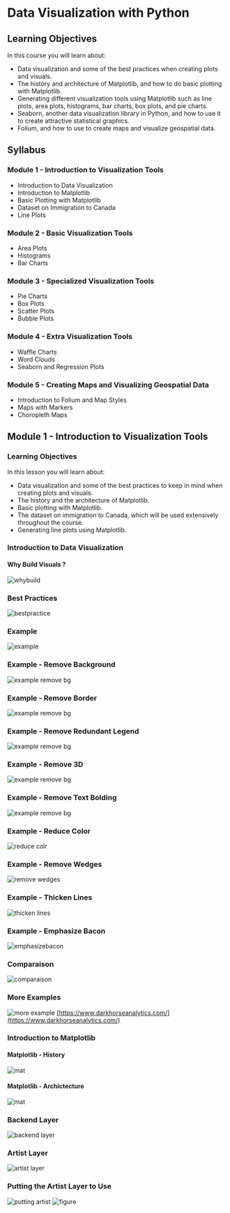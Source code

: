 # Data Visualization with Python

## Learning Objectives
In this course you will learn about:
* Data visualization and some of the best practices when creating plots and visuals.
* The history and architecture of Matplotlib, and how to do basic plotting with Matplotlib.
* Generating different visualization tools using Matplotlib such as line plots, area plots, histograms, bar charts, box plots, and pie charts.
* Seaborn, another data visualization library in Python, and how to use it to create attractive statistical graphics.
* Folium, and how to use to create maps and visualize geospatial data.
## Syllabus 
### Module 1 - Introduction to Visualization Tools
* Introduction to Data Visualization
* Introduction to Matplotlib
* Basic Plotting with Matplotlib
* Dataset on Immigration to Canada
* Line Plots
### Module 2 - Basic Visualization Tools
* Area Plots
* Histograms
* Bar Charts
### Module 3 - Specialized Visualization Tools
* Pie Charts
* Box Plots
* Scatter Plots
* Bubble Plots
### Module 4 - Extra Visualization Tools
* Waffle Charts
* Word Clouds
* Seaborn and Regression Plots
### Module 5 - Creating Maps and Visualizing Geospatial Data
* Introduction to Folium and Map Styles
* Maps with Markers 
* Choropleth Maps
## Module 1 - Introduction to Visualization Tools
### Learning Objectives
In this lesson you will learn about:
* Data visualization and some of the best practices to keep in mind when creating plots and visuals.
* The history and the architecture of Matplotlib.
* Basic plotting with Matplotlib.
* The dataset on immigration to Canada, which will be used extensively throughout the course.
* Generating line plots using Matplotlib.
### Introduction to Data Visualization
#### Why Build Visuals ?
![whybuild](images/whybuild.png)
### Best Practices
![bestpractice](images/bestpractices.png)
### Example
![example](images/example.png)
### Example - Remove Background
![example remove bg](images/exampleremovebg.png)
### Example - Remove Border
![example remove bg](images/exampleremoveborder.png)
### Example - Remove Redundant Legend
![example remove bg](images/exampleremoveredundantlegend.png)
### Example - Remove 3D
![example remove bg](images/exampleremove3d.png)
### Example - Remove Text Bolding
![example remove bg](images/exampleremovetextbold.png)
### Example - Reduce Color
![reduce colr](images/reducecolr.png)
### Example - Remove Wedges
![remove wedges](images/removewidget.png)
### Example - Thicken Lines
![thicken lines](images/tickenline.png)
### Example - Emphasize Bacon
![emphasizebacon](images/emphasizebacon.png)
### Comparaison
![comparaison](images/comparaison.png)
### More Examples
![more example](images/moreexamples.png)
[https://www.darkhorseanalytics.com/](https://www.darkhorseanalytics.com/)
### Introduction to Matplotlib
#### Matplotlib - History
![mat](images/matplotlibhist.png)
#### Matplotlib - Archictecture
![mat](images/matplotlibarch.png)
### Backend Layer
![backend layer](images/backendlayer.png)
### Artist Layer
![artist layer](images/artistlayer.png)
### Putting the Artist Layer to Use
![putting artist](images/puttingartistlayertouse.png)
![figure](images/figartist.png)

